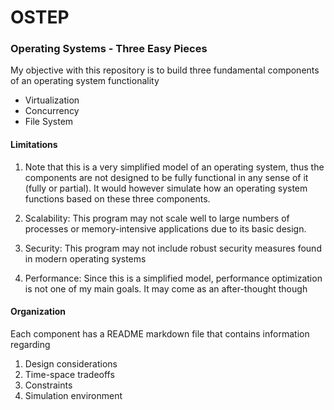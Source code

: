 # OSTEP
### Operating Systems - Three Easy Pieces

My objective with this repository is to build three fundamental components of an operating system functionality 
- Virtualization
- Concurrency
- File System


#### Limitations
1. Note that this is a very simplified model of an operating system, 
thus the components are not designed to be fully functional in any sense of it (fully or partial). 
It would however simulate how an operating system functions based on these three components.

2. Scalability: This program may not scale well to large numbers of processes or memory-intensive applications due to its basic design.
3. Security: This program may not include robust security measures found in modern operating systems
4. Performance: Since this is a simplified model, performance optimization is not one of my main goals. 
It may come as an after-thought though

#### Organization
Each component has a README markdown file that contains information regarding
1. Design considerations
2. Time-space tradeoffs
3. Constraints
4. Simulation environment
 

